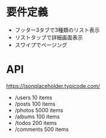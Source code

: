 # 要件定義

- フッター3タブで3種類のリスト表示
- リストタップで詳細画面表示
- スワイプでページング

# API
https://jsonplaceholder.typicode.com/

- /users    10 items
- /posts    100 items
- /photos    5000 items
- /albums    100 items
- /todos    200 items
- /comments    500 items

